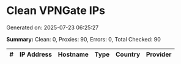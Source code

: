 # Clean VPNGate IPs
Generated on: 2025-07-23 06:25:27

**Summary:** Clean: 0, Proxies: 90, Errors: 0, Total Checked: 90

| # | IP Address | Hostname | Type | Country | Provider |
|---|------------|----------|------|---------|----------|
